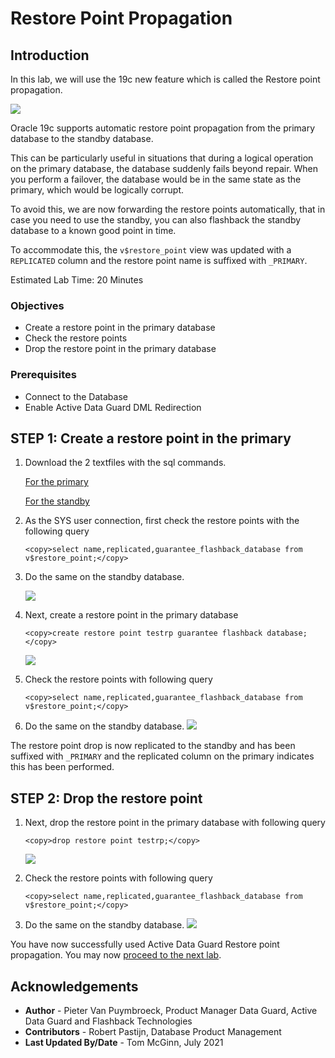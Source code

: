 # Restore Point Propagation

## Introduction
In this lab, we will use the 19c new feature which is called the Restore point propagation.

![](./images/01-dg-primary-restore-point-propagation.gif)

Oracle 19c supports automatic restore point propagation from the primary database to the standby database.

This can be particularly useful in situations that during a logical operation on the primary database, the database suddenly fails beyond repair. When you perform a failover, the database would be in the same state as the primary, which would be logically corrupt.

To avoid this, we are now forwarding the restore points automatically, that in case you need to use the standby, you can also flashback the standby database to a known good point in time.

To accommodate this, the `v$restore_point` view was updated with a `REPLICATED` column and the restore point name is suffixed with `_PRIMARY`.

Estimated Lab Time: 20 Minutes

### Objectives
- Create a restore point in the primary database
- Check the restore points
- Drop the restore point in the primary database

### Prerequisites
- Connect to the Database
- Enable Active Data Guard DML Redirection

## **STEP 1**: Create a restore point in the primary

1. Download the 2 textfiles with the sql commands.

    [For the primary](./images/primary.txt)

    [For the standby](./images/standby.txt)

2. As the SYS user connection, first check the restore points with the following query

    ````
    <copy>select name,replicated,guarantee_flashback_database from v$restore_point;</copy>
    ````

3. Do the same on the standby database.

    ![](./images/rp01.png)

4. Next, create a restore point in the primary database

    ````
    <copy>create restore point testrp guarantee flashback database;</copy>
    ````

    ![](./images/rp02.png)

5. Check the restore points with following query

    ````
    <copy>select name,replicated,guarantee_flashback_database from v$restore_point;</copy>
    ````

6. Do the same on the standby database.
    ![](./images/rp03.png)

The restore point drop is now replicated to the standby and has been suffixed with `_PRIMARY` and the replicated column on the primary indicates this has been performed.

## **STEP 2**: Drop the restore point

1. Next, drop the restore point in the primary database with following query
    ````
    <copy>drop restore point testrp;</copy>
    ````

    ![](./images/rp04.png)

2. Check the restore points with following query

    ````
    <copy>select name,replicated,guarantee_flashback_database from v$restore_point;</copy>
    ````

3. Do the same on the standby database.
    ![](./images/rp05.png)

You have now successfully used Active Data Guard Restore point propagation. You may now [proceed to the next lab](#next).


## Acknowledgements

- **Author** - Pieter Van Puymbroeck, Product Manager Data Guard, Active Data Guard and Flashback Technologies
- **Contributors** - Robert Pastijn, Database Product Management
- **Last Updated By/Date** -  Tom McGinn, July 2021
